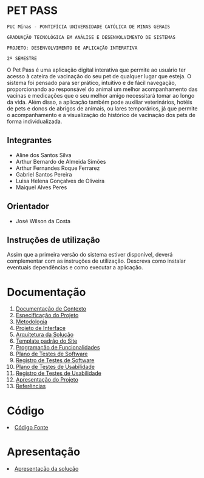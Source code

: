 # PET PASS

`PUC Minas - PONTIFÍCIA UNIVERSIDADE CATÓLICA DE MINAS GERAIS`

`GRADUAÇÃO TECNOLÓGICA EM ANÁLISE E DESENVOLVIMENTO DE SISTEMAS`

`PROJETO: DESENVOLVIMENTO DE APLICAÇÃO INTERATIVA`

`2º SEMESTRE`

O Pet Pass é uma aplicação digital interativa que permite ao usuário ter acesso à cateira de vacinação do seu pet de qualquer lugar que esteja. 
O sistema foi pensado para ser prático, intuitivo e de fácil navegação, proporcionando ao responsável do animal um melhor acompanhamento das vacinas e medicações que o seu melhor amigo necessitará tomar ao longo da vida. Além disso, a aplicação também pode auxiliar veterinários, hotéis de pets e donos de abrigos de animais, ou lares temporários, já que permite o acompanhamento e a visualização do histórico de vacinação dos pets de forma individualizada.

## Integrantes

* Aline dos Santos Silva
* Arthur Bernardo de Almeida Simões
* Arthur Fernandes Roque Ferrarez
* Gabriel Santos Pereira
* Luisa Helena Gonçalves de Oliveira
* Maiquel Alves Peres

## Orientador

* José Wilson da Costa

## Instruções de utilização

Assim que a primeira versão do sistema estiver disponível, deverá complementar com as instruções de utilização. Descreva como instalar eventuais dependências e como executar a aplicação.

# Documentação

<ol>
<li><a href="docs/01-Documentação de Contexto.md"> Documentação de Contexto</a></li>
<li><a href="docs/02-Especificação do Projeto.md"> Especificação do Projeto</a></li>
<li><a href="docs/03-Metodologia.md"> Metodologia</a></li>
<li><a href="docs/04-Projeto de Interface.md"> Projeto de Interface</a></li>
<li><a href="docs/05-Arquitetura da Solução.md"> Arquitetura da Solução</a></li>
<li><a href="docs/06-Template padrão do Site.md"> Template padrão do Site</a></li>
<li><a href="docs/07-Programação de Funcionalidades.md"> Programação de Funcionalidades</a></li>
<li><a href="docs/08-Plano de Testes de Software.md"> Plano de Testes de Software</a></li>
<li><a href="docs/09-Registro de Testes de Software.md"> Registro de Testes de Software</a></li>
<li><a href="docs/10-Plano de Testes de Usabilidade.md"> Plano de Testes de Usabilidade</a></li>
<li><a href="docs/11-Registro de Testes de Usabilidade.md"> Registro de Testes de Usabilidade</a></li>
<li><a href="docs/12-Apresentação do Projeto.md"> Apresentação do Projeto</a></li>
<li><a href="docs/13-Referências.md"> Referências</a></li>
</ol>

# Código

<li><a href="src/README.md"> Código Fonte</a></li>

# Apresentação

<li><a href="presentation/README.md"> Apresentação da solução</a></li>
